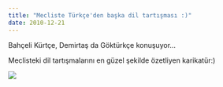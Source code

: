 ```yaml
---
title: "Mecliste Türkçe'den başka dil tartışması :)"
date: 2010-12-21
---
```


Bahçeli Kürtçe, Demirtaş da Göktürkçe konuşuyor...

Meclisteki dil tartışmalarını en güzel şekilde özetliyen karikatür:)

[![](/images/p1.jpg)](http://tazeportakal.appspot.com/?id=dil_tartismasi)
